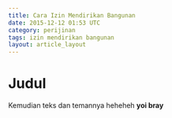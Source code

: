 ```yaml
---
title: Cara Izin Mendirikan Bangunan
date: 2015-12-12 01:53 UTC
category: perijinan
tags: izin mendirikan bangunan
layout: article_layout
---
```

# Judul

Kemudian teks dan temannya
heheheh **yoi bray**
